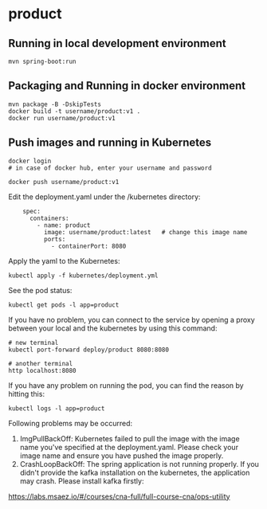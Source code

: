 # product

## Running in local development environment

```
mvn spring-boot:run
```

## Packaging and Running in docker environment

```
mvn package -B -DskipTests
docker build -t username/product:v1 .
docker run username/product:v1
```

## Push images and running in Kubernetes

```
docker login 
# in case of docker hub, enter your username and password

docker push username/product:v1
```

Edit the deployment.yaml under the /kubernetes directory:
```
    spec:
      containers:
        - name: product
          image: username/product:latest   # change this image name
          ports:
            - containerPort: 8080

```

Apply the yaml to the Kubernetes:
```
kubectl apply -f kubernetes/deployment.yml
```

See the pod status:
```
kubectl get pods -l app=product
```

If you have no problem, you can connect to the service by opening a proxy between your local and the kubernetes by using this command:
```
# new terminal
kubectl port-forward deploy/product 8080:8080

# another terminal
http localhost:8080
```

If you have any problem on running the pod, you can find the reason by hitting this:
```
kubectl logs -l app=product
```

Following problems may be occurred:

1. ImgPullBackOff:  Kubernetes failed to pull the image with the image name you've specified at the deployment.yaml. Please check your image name and ensure you have pushed the image properly.
1. CrashLoopBackOff: The spring application is not running properly. If you didn't provide the kafka installation on the kubernetes, the application may crash. Please install kafka firstly:

https://labs.msaez.io/#/courses/cna-full/full-course-cna/ops-utility

